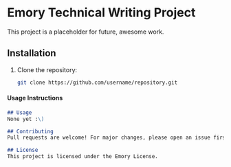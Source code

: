 # Emory Technical Writing Project
This project is a placeholder for future, awesome work.

## Installation
1. Clone the repository:
   ```bash
   git clone https://github.com/username/repository.git
   ```

 #### Usage Instructions
```markdown
## Usage
None yet :\)

## Contributing
Pull requests are welcome! For major changes, please open an issue first.

## License
This project is licensed under the Emory License.
```
